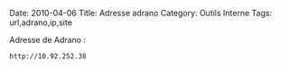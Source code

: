 Date: 2010-04-06
Title: Adresse adrano
Category: Outils Interne
Tags: url,adrano,ip,site

Adresse de Adrano :

    http://10.92.252.38